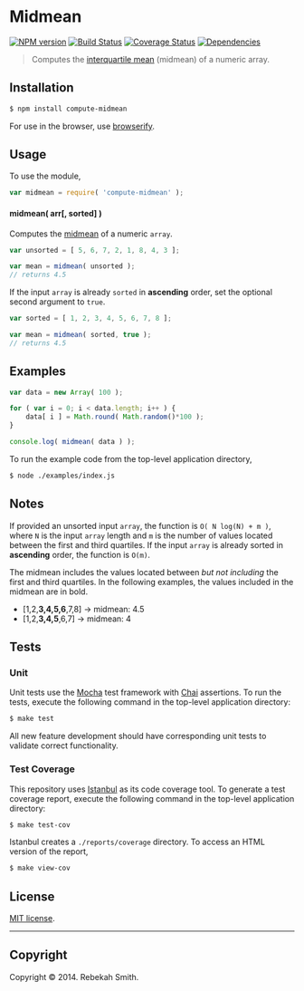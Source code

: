 Midmean
===
[![NPM version][npm-image]][npm-url] [![Build Status][travis-image]][travis-url] [![Coverage Status][coveralls-image]][coveralls-url] [![Dependencies][dependencies-image]][dependencies-url]

> Computes the [interquartile mean](http://www.jstor.org/stable/1268431) (midmean) of a numeric array.


## Installation

``` bash
$ npm install compute-midmean
```

For use in the browser, use [browserify](https://github.com/substack/node-browserify).


## Usage

To use the module,

``` javascript
var midmean = require( 'compute-midmean' );
```

#### midmean( arr[, sorted] )

Computes the [midmean](http://www.jstor.org/stable/1268431) of a numeric `array`.

``` javascript
var unsorted = [ 5, 6, 7, 2, 1, 8, 4, 3 ];

var mean = midmean( unsorted );
// returns 4.5
```

If the input `array` is already `sorted` in __ascending__ order, set the optional second argument to `true`.

``` javascript
var sorted = [ 1, 2, 3, 4, 5, 6, 7, 8 ];

var mean = midmean( sorted, true );
// returns 4.5
```


## Examples

``` javascript
var data = new Array( 100 );

for ( var i = 0; i < data.length; i++ ) {
    data[ i ] = Math.round( Math.random()*100 );
}

console.log( midmean( data ) );
```

To run the example code from the top-level application directory,

``` bash
$ node ./examples/index.js
```

## Notes

If provided an unsorted input `array`, the function is `O( N log(N) + m )`, where `N` is the input `array` length and `m` is the number of values located between the first and third quartiles. If the input `array` is already sorted in __ascending__ order, the function is `O(m)`.

The midmean includes the values located between *but not including* the first and third quartiles. In the following examples, the values included in the midmean are in bold.

* 	[1,2,__3,4,5,6__,7,8] -> midmean: 4.5
*	[1,2,__3,4,5__,6,7] -> midmean: 4



## Tests

### Unit

Unit tests use the [Mocha](http://mochajs.org/) test framework with [Chai](http://chaijs.com) assertions. To run the tests, execute the following command in the top-level application directory:

``` bash
$ make test
```

All new feature development should have corresponding unit tests to validate correct functionality.


### Test Coverage

This repository uses [Istanbul](https://github.com/gotwarlost/istanbul) as its code coverage tool. To generate a test coverage report, execute the following command in the top-level application directory:

``` bash
$ make test-cov
```

Istanbul creates a `./reports/coverage` directory. To access an HTML version of the report,

``` bash
$ make view-cov
```


## License

[MIT license](http://opensource.org/licenses/MIT). 


---
## Copyright

Copyright &copy; 2014. Rebekah Smith.


[npm-image]: http://img.shields.io/npm/v/compute-midmean.svg
[npm-url]: https://npmjs.org/package/compute-midmean

[travis-image]: http://img.shields.io/travis/compute-io/midmean/master.svg
[travis-url]: https://travis-ci.org/compute-io/midmean

[coveralls-image]: https://img.shields.io/coveralls/compute-io/midmean/master.svg
[coveralls-url]: https://coveralls.io/r/compute-io/midmean?branch=master

[dependencies-image]: http://img.shields.io/david/compute-io/midmean.svg
[dependencies-url]: https://david-dm.org/compute-io/midmean

[dev-dependencies-image]: http://img.shields.io/david/dev/compute-io/midmean.svg
[dev-dependencies-url]: https://david-dm.org/dev/compute-io/midmean

[github-issues-image]: http://img.shields.io/github/issues/compute-io/midmean.svg
[github-issues-url]: https://github.com/compute-io/midmean/issues
